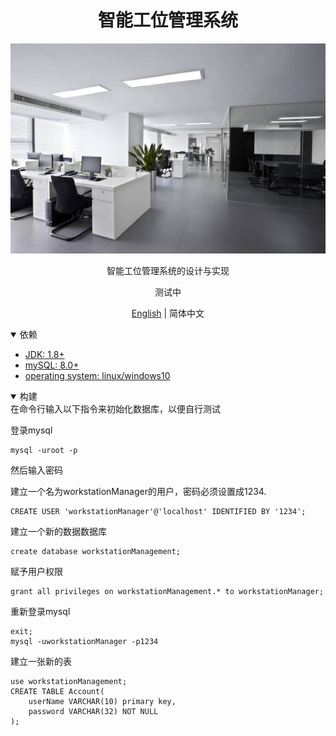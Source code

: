 # <div align="center">智能工位管理系统</div>
<div align="center">
    <img src="imgs/workStation.jpg" width="850">
    <p>
        智能工位管理系统的设计与实现
    </p>
    <p>
        测试中
    </p>

[English](../../../..) | 简体中文
</div>
<details open>
<summary>依赖</summary>

- [JDK: 1.8+](https://www.oracle.com/java/technologies/downloads)
- [mySQL: 8.0+](https://www.mysql.com)
- [operating system: linux/windows10]()
</details>

<details open>
<summary>构建</summary>
在命令行输入以下指令来初始化数据库，以便自行测试

登录mysql
```
mysql -uroot -p
```
然后输入密码

建立一个名为workstationManager的用户，密码必须设置成1234.
```
CREATE USER 'workstationManager'@'localhost' IDENTIFIED BY '1234';
```
建立一个新的数据数据库
```
create database workstationManagement;
```
赋予用户权限
```
grant all privileges on workstationManagement.* to workstationManager;
```
重新登录mysql
```
exit;
mysql -uworkstationManager -p1234
```
建立一张新的表
```
use workstationManagement;
CREATE TABLE Account(
    userName VARCHAR(10) primary key,
    password VARCHAR(32) NOT NULL
);
```
</details>
